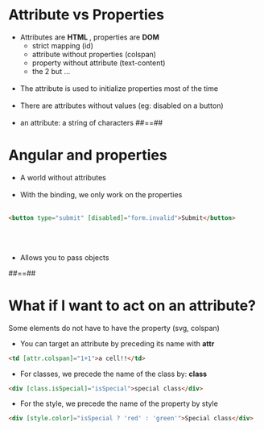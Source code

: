 <!-- .slide-->

# Attribute vs Properties

-   Attributes are <b> HTML </b>, properties are <b> DOM </b> <br>
    -   strict mapping (id)
    -   attribute without properties (colspan)
    -   property without attribute (text-content)
    -   the 2 but ... <br> <br>
-   The attribute is used to initialize properties most of the time <br> <br>
-   There are attributes without values ​​(eg: disabled on a button) <br> <br>
-   an attribute: a string of characters
    ##==##

<!-- .slide: class="with-code inconsolata" -->

# Angular and properties

-   A world without attributes <br> <br>
-   With the binding, we only work on the properties <br> <br>

```html
<button type="submit" [disabled]="form.invalid">Submit</button>
```

<!-- .element: class="big-code" -->

<br><br>

-   Allows you to pass objects

##==##

<!-- .slide: class="with-code inconsolata" -->

# What if I want to act on an attribute?

Some elements do not have to have the property (svg, colspan)
<br>

-   You can target an attribute by preceding its name with <b> attr </b>

```html
<td [attr.colspan]="1+1">a cell!!</td>
```

<!-- .element: class="big-code" -->

-   For classes, we precede the name of the class by: <b> class </b>

```html
<div [class.isSpecial]="isSpecial">special class</div>
```

<!-- .element: class="big-code" -->

-   For the style, we precede the name of the property by style

```html
<div [style.color]="isSpecial ? 'red' : 'green'">Special class</div>
```

<!-- .element: class="big-code" -->
